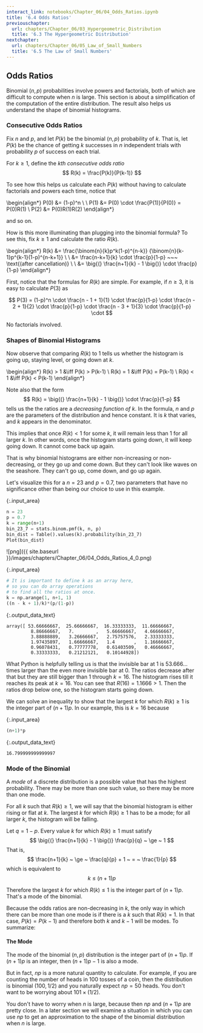 ```yaml
---
interact_link: notebooks/Chapter_06/04_Odds_Ratios.ipynb
title: '6.4 Odds Ratios'
previouschapter:
  url: chapters/Chapter_06/03_Hypergeometric_Distribution
  title: '6.3 The Hypergeometric Distribution'
nextchapter:
  url: chapters/Chapter_06/05_Law_of_Small_Numbers
  title: '6.5 The Law of Small Numbers'
---
```


## Odds Ratios ##

Binomial $(n, p)$ probabilities involve powers and factorials, both of which are difficult to compute when $n$ is large. This section is about a simplification of the computation of the entire distribution. The result also helps us understand the shape of binomial histograms.

### Consecutive Odds Ratios ###
Fix $n$ and $p$, and let $P(k)$ be the binomial $(n, p)$ probability of $k$. That is, let $P(k)$ be the chance of getting $k$ successes in $n$ independent trials with probability $p$ of success on each trial.

For $k \ge 1$, define the *$k$th consecutive odds ratio*
$$
R(k) = \frac{P(k)}{P(k-1)}
$$

To see how this helps us calculate each $P(k)$ without having to calculate factorials and powers each time, notice that

\begin{align*}
P(0) &= (1-p)^n \\ \\
P(1) &= P(0) \cdot \frac{P(1)}{P(0)} = P(0)R(1) \\
P(2) &= P(0)R(1)R(2)
\end{align*}

and so on.

How is this more illuminating than plugging into the binomial formula? To see this, fix $k \ge 1$ and calculate the ratio $R(k)$.

\begin{align*}
R(k) &= \frac{\binom{n}{k}p^k(1-p)^{n-k}}
{\binom{n}{k-1}p^{k-1}(1-p)^{n-k+1}} \\ \\
&= \frac{n-k+1}{k} \cdot \frac{p}{1-p} ~~~
\text{(after cancellation)} \\ \\
&= \big{(} \frac{n+1}{k} - 1 \big{)} \cdot \frac{p}{1-p}
\end{align*}

First, notice that the formulas for $R(k)$ are simple. For example, if $n \ge 3$, it is easy to calculate $P(3)$ as

$$
P(3) = (1-p)^n \cdot \frac{n - 1 + 1}{1} \cdot \frac{p}{1-p} \cdot
\frac{n - 2 + 1}{2} \cdot \frac{p}{1-p} \cdot
\frac{n - 3 + 1}{3} \cdot \frac{p}{1-p} \cdot
$$

No factorials involved.

### Shapes of Binomial Histograms ###
Now observe that comparing $R(k)$ to 1 tells us whether the histogram is going up, staying level, or going down at $k$.

\begin{align*}
R(k) > 1 &\iff P(k) > P(k-1) \\
R(k) = 1 &\iff P(k) = P(k-1) \\
R(k) < 1 &\iff P(k) < P(k-1) 
\end{align*}

Note also that the form
$$
R(k) = \big{(} \frac{n+1}{k} - 1 \big{)} \cdot \frac{p}{1-p}
$$
tells us the the ratios are a *decreasing function of $k$*. In the formula, $n$ and $p$ are the parameters of the distribution and hence constant. It is $k$ that varies, and $k$ appears in the denominator.

This implies that once $R(k) < 1$ for some $k$, it will remain less than 1 for all larger $k$. In other words, once the histogram starts going down, it will keep going down. It cannot come back up again. 

That is why binomial histograms are either non-increasing or non-decreasing, or they go up and come down. But they can't look like waves on the seashore. They can't go up, come down, and go up again.

Let's visualize this for a $n = 23$ and $p = 0.7$, two parameters that have no significance other than being our choice to use in this example.


{:.input_area}
```python
n = 23
p = 0.7
k = range(n+1)
bin_23_7 = stats.binom.pmf(k, n, p)
bin_dist = Table().values(k).probability(bin_23_7)
Plot(bin_dist)
```


![png]({{ site.baseurl }}/images/chapters/Chapter_06/04_Odds_Ratios_4_0.png)



{:.input_area}
```python
# It is important to define k as an array here,
# so you can do array operations
# to find all the ratios at once.
k = np.arange(1, n+1, 1)
((n - k + 1)/k)*(p/(1-p))
```




{:.output_data_text}
```
array([ 53.66666667,  25.66666667,  16.33333333,  11.66666667,
         8.86666667,   7.        ,   5.66666667,   4.66666667,
         3.88888889,   3.26666667,   2.75757576,   2.33333333,
         1.97435897,   1.66666667,   1.4       ,   1.16666667,
         0.96078431,   0.77777778,   0.61403509,   0.46666667,
         0.33333333,   0.21212121,   0.10144928])
```



What Python is helpfully telling us is that the invisible bar at 1 is 53.666... times larger than the even more invisible bar at 0. The ratios decrease after that but they are still bigger than 1 through $k = 16$. The histogram rises till it reaches its peak at $k = 16$. You can see that $R(16) = 1.1666 > 1$. Then the ratios drop below one, so the histogram starts going down.

We can solve an inequality to show that the largest $k$ for which $R(k) \ge 1$ is the integer part of $(n+1)p$. In our example, this is $k = 16$ because


{:.input_area}
```python
(n+1)*p
```




{:.output_data_text}
```
16.799999999999997
```



### Mode of the Binomial ###
A *mode* of a discrete distribution is a possible value that has the highest probability. There may be more than one such value, so there may be more than one mode.

For all $k$ such that $R(k) \ge 1$, we will say that the binomial histogram is either rising or flat at $k$. The largest $k$ for which $R(k) \ge 1$ has to be a mode; for all larger $k$, the histogram will be falling.

Let $q = 1-p$. Every value $k$ for which $R(k) \ge 1$ must satisfy
$$
\big{(} \frac{n+1}{k} - 1 \big{)} \frac{p}{q} ~ \ge ~ 1
$$
That is, 
$$
\frac{n+1}{k} ~ \ge ~ \frac{q}{p} + 1 ~ = ~ \frac{1}{p}
$$
which is equivalent to
$$
k ~ \le ~ (n+1)p
$$

Therefore the largest $k$ for which $R(k) \le 1$ is the integer part of $(n+1)p$. That's a mode of the binomial.

Because the odds ratios are non-decreasing in $k$, the only way in which there can be more than one mode is if there is a $k$ such that $R(k) = 1$. In that case, $P(k) = P(k-1)$ and therefore both $k$ and $k-1$ will be modes. To summarize:

#### The Mode ####
The mode of the binomial $(n, p)$ distribution is the integer part of $(n+1)p$. If $(n+1)p$ is an integer, then $(n+1)p - 1$ is also a mode. 

But in fact, $np$ is a more natural quantity to calculate. For example, if you are counting the number of heads in 100 tosses of a coin, then the distribution is binomial $(100, 1/2)$ and you naturally expect $np = 50$ heads. You don't want to be worrying about $101 \times (1/2)$. 

You don't have to worry when $n$ is large, because then $np$ and $(n+1)p$ are pretty close. In a later section we will examine a situation in which you can use $np$ to get an approximation to the shape of the binomial distribution when $n$ is large.
